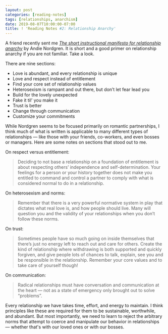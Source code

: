 ```yaml
---
layout: post
categories: [reading-notes]
tags: [relationships, anarchism]
date: 2019-08-07T10:00:00-07:00
title: ! 'Reading Notes #2: Relationship Anarchy'
---
```


A friend recently sent me [*The short instructional manifesto for relationship anarchy*](https://theanarchistlibrary.org/library/andie-nordgren-the-short-instructional-manifesto-for-relationship-anarchy) by Andie Nordgren. It is short and a good primer on relationship anarchy if you are not familiar. Take a look.

<!--excerpt-->

There are nine sections:

- Love is abundant, and every relationship is unique
- Love and respect instead of entitlement
- Find your core set of relationship values
- Heterosexism is rampant and out there, but don’t let fear lead you
- Build for the lovely unexpected
- Fake it til’ you make it
- Trust is better
- Change through communication
- Customize your commitments

While Nordgren seems to be focused primarily on romantic partnerships, I think much of what is written is applicable to many different types of relationships &mdash; like those with your friends, co-workers, and even bosses or managers. Here are some notes on sections that stood out to me.

On respect versus entitlement:

> Deciding to not base a relationship on a foundation of entitlement is about respecting others’ independence and self-determination. Your feelings for a person or your history together does not make you entitled to command and control a partner to comply with what is considered normal to do in a relationship.

On heterosexism and norms:

> Remember that there is a very powerful normative system in play that dictates what real love is, and how people should live. Many will question you and the validity of your relationships when you don’t follow these norms.

On trust:

> Sometimes people have so much going on inside themselves that there’s just no energy left to reach out and care for others. Create the kind of relationship where withdrawing is both supported and quickly forgiven, and give people lots of chances to talk, explain, see you and be responsible in the relationship. Remember your core values and to take care of yourself though!

On communication:

> Radical relationships must have conversation and communication at the heart — not as a state of emergency only brought out to solve “problems”.

Every relationship we have takes time, effort, and energy to maintain. I think principles like these are required for them to be sustainable, worthwhile, and abundant. But most importantly, we need to learn to reject the arbitrary norms that attempt to coerce and manipulate our behavior in relationships &mdash; whether that's with our loved ones or with our bosses.
